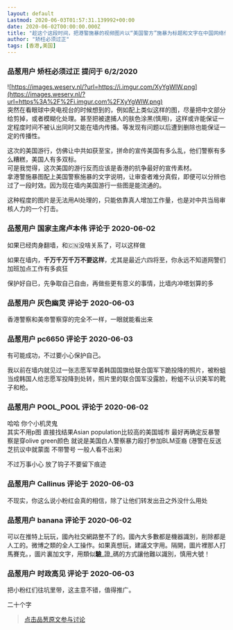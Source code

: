 ```yaml
---
layout: default
Lastmod: 2020-06-03T01:57:31.139992+00:00
date: 2020-06-02T00:00:00.000Z
title: "趁这个这段时间，把港警施暴的视频图片以“美国警方”施暴为标题和文字在中国网络传播是否可行？"
author: "矫枉必须过正"
tags: [香港,美国]
---
```



### 品葱用户 **矫枉必须过正** 提问于 6/2/2020
    
![https://images.weserv.nl/?url=https://i.imgur.com/XyYgWlW.png](https://images.weserv.nl/?url=https%3A%2F%2Fi.imgur.com%2FXyYgWlW.png)  
突然在看眼球中央电视台的时候想到的，例如配上类似这样的图，尽量把中文部分给剪掉，或者模糊化处理。甚至把被逮捕人的肤色涂黑(慎用)，这样或许能保证一定程度时间不被认出同时又能在墙内传播。等发现有问题以后遭到删除也能保证一定的传播性。  
  
这次的美国游行，仿佛让中共如获至宝，拼命的宣传美国有多么乱，他们警察有多么糟糕，美国人有多双标。  
可是我觉得，这次美国的游行反而应该是香港的抗争最好的宣传素材。  
拿港警施暴图配上美国警察施暴的文字说明，让审查者难分真假，即便可以分辨也过了一段时效。因为现在墙内美国游行一些图是能流通的。  
  
这种程度的图片是无法用AI处理的，只能依靠真人增加工作量，也是对中共当局审核人力的一个打击。
    
                

### 品葱用户 **国家主席卢本伟** 评论于 2020-06-02
        
如果已经肉身翻墙，和🇨🇳没啥关系了，可以这样做  
  
如果在墙内，**千万千万千万不要这样**，尤其是最近六四将至，你永远不知道网警们加班加点工作有多疯狂  
  
保护好自已，先争取自己自由，再做些更有意义的事情，比墙内冲塔划算的多
        
                

### 品葱用户 **灰色幽灵** 评论于 2020-06-03
        
香港警察和美帝警察穿的完全不一样，一眼就能看出来
        
                

### 品葱用户 **pc6650** 评论于 2020-06-03
        
有可能成功，不过要小心保护自己。  
  
我以前在墙内就见过一张志愿军举着韩国国旗给联合国军下跪投降的照片，被粉蛆当成韩国人给志愿军投降到处转，照片里的联合国军没露脸，粉蛆不认识美军的靴子和枪。
        
                

### 品葱用户 **POOL_POOL** 评论于 2020-06-02
        
哈哈 你个小机灵鬼  
其实不用p图 直接找结果Asian population比较高的美国城市 最好再确定反暴警察是穿olive green颜色 就说是美国白人警察暴力殴打参加BLM亚裔 (港警在反送芝抗议中就蒙面 不带警号 一般人看不出来)  
  
不过万事小心 放了钩子不要留下痕迹
        
                

### 品葱用户 **Callinus** 评论于 2020-06-03
        
不现实，你这么说小粉红会真的相信，除了让他们转发出丑之外没什么用处
        
                

### 品葱用户 **banana** 评论于 2020-06-02
        
可以在推特上玩玩，國內社交網路整不了的。國內大多數都是機器識別，削除都是人工的。微博之類的全人工操作。如果真想玩，建議文字用。隔開，圖片裡那人打馬賽克。，圖片裏加文字，用類似**驗**_證_碼的方式讓他難以識別，慎用大號！
        
                

### 品葱用户 **时政高见** 评论于 2020-06-03
        
把小粉红们往坑里带，这主意不错，值得推广。  
  
二十个字
        
                





> [点击品葱原文参与讨论](https://pincong.rocks/question/26627)


